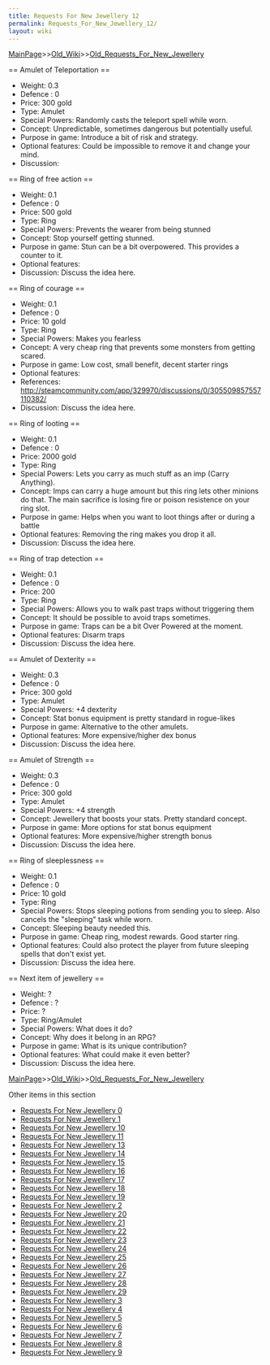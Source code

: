 ```yaml
---
title: Requests For New Jewellery 12
permalink: Requests_For_New_Jewellery_12/
layout: wiki
---
```


[MainPage](/keeperrl_wiki/ "wikilink")>>[Old_Wiki](/keeperrl_wiki/Old_Wiki "wikilink")>>[Old_Requests_For_New_Jewellery](/keeperrl_wiki/Old_Requests_For_New_Jewellery "wikilink")

== Amulet of Teleportation ==
* Weight: 0.3
* Defence : 0
* Price: 300 gold
* Type: Amulet
* Special Powers: Randomly casts the teleport spell while worn.
* Concept: Unpredictable, sometimes dangerous but potentially useful.
* Purpose in game: Introduce a bit of risk and strategy.
* Optional features: Could be impossible to remove it and change your mind.
* Discussion:

== Ring of free action ==
* Weight: 0.1
* Defence : 0
* Price: 500 gold
* Type: Ring
* Special Powers: Prevents the wearer from being stunned
* Concept: Stop yourself getting stunned.
* Purpose in game: Stun can be a bit overpowered. This provides a counter to it.
* Optional features: 
* Discussion: Discuss the idea here.

== Ring of courage ==
* Weight: 0.1
* Defence : 0
* Price: 10 gold
* Type: Ring
* Special Powers: Makes you fearless
* Concept: A very cheap ring that prevents some monsters from getting scared.
* Purpose in game: Low cost, small benefit, decent starter rings
* Optional features:
* References: http://steamcommunity.com/app/329970/discussions/0/305509857557110382/
* Discussion: Discuss the idea here.

== Ring of looting ==
* Weight: 0.1
* Defence : 0
* Price: 2000 gold
* Type: Ring
* Special Powers: Lets you carry as much stuff as an imp (Carry Anything).
* Concept: Imps can carry a huge amount but this ring lets other minions do that. The main sacrifice is losing fire or poison resistence on your ring slot.
* Purpose in game: Helps when you want to loot things after or during a battle
* Optional features: Removing the ring makes you drop it all.
* Discussion: Discuss the idea here.

== Ring of trap detection ==
* Weight: 0.1
* Defence : 0
* Price: 200
* Type: Ring
* Special Powers: Allows you to walk past traps without triggering them
* Concept: It should be possible to avoid traps sometimes.
* Purpose in game: Traps can be a bit Over Powered at the moment.
* Optional features: Disarm traps
* Discussion: Discuss the idea here.

== Amulet of Dexterity ==
* Weight: 0.3
* Defence : 0
* Price: 300 gold
* Type: Amulet
* Special Powers: +4 dexterity
* Concept: Stat bonus equipment is pretty standard in rogue-likes
* Purpose in game: Alternative to the other amulets.
* Optional features: More expensive/higher dex bonus
* Discussion: Discuss the idea here.

== Amulet of Strength ==
* Weight: 0.3
* Defence : 0
* Price: 300 gold
* Type: Amulet
* Special Powers: +4 strength
* Concept: Jewellery that boosts your stats. Pretty standard concept. 
* Purpose in game: More options for stat bonus equipment
* Optional features: More expensive/higher strength bonus
* Discussion: Discuss the idea here.

== Ring of sleeplessness ==
* Weight: 0.1
* Defence : 0
* Price: 10 gold
* Type: Ring
* Special Powers: Stops sleeping potions from sending you to sleep. Also cancels the &quot;sleeping&quot; task while worn.
* Concept: Sleeping beauty needed this.
* Purpose in game: Cheap ring, modest rewards. Good starter ring.
* Optional features: Could also protect the player from future sleeping spells that don't exist yet.
* Discussion: Discuss the idea here.

== Next item of jewellery ==
* Weight: ?
* Defence : ?
* Price: ?
* Type: Ring/Amulet
* Special Powers: What does it do?
* Concept: Why does it belong in an RPG?
* Purpose in game: What is its unique contribution?
* Optional features: What could make it even better?
* Discussion: Discuss the idea here.

[MainPage](/keeperrl_wiki/ "wikilink")>>[Old_Wiki](/keeperrl_wiki/Old_Wiki "wikilink")>>[Old_Requests_For_New_Jewellery](/keeperrl_wiki/Old_Requests_For_New_Jewellery "wikilink")

Other items in this section
-    [Requests For New Jewellery 0](/keeperrl_wiki/Requests_For_New_Jewellery_0 "wikilink")
-    [Requests For New Jewellery 1](/keeperrl_wiki/Requests_For_New_Jewellery_1 "wikilink")
-    [Requests For New Jewellery 10](/keeperrl_wiki/Requests_For_New_Jewellery_10 "wikilink")
-    [Requests For New Jewellery 11](/keeperrl_wiki/Requests_For_New_Jewellery_11 "wikilink")
-    [Requests For New Jewellery 13](/keeperrl_wiki/Requests_For_New_Jewellery_13 "wikilink")
-    [Requests For New Jewellery 14](/keeperrl_wiki/Requests_For_New_Jewellery_14 "wikilink")
-    [Requests For New Jewellery 15](/keeperrl_wiki/Requests_For_New_Jewellery_15 "wikilink")
-    [Requests For New Jewellery 16](/keeperrl_wiki/Requests_For_New_Jewellery_16 "wikilink")
-    [Requests For New Jewellery 17](/keeperrl_wiki/Requests_For_New_Jewellery_17 "wikilink")
-    [Requests For New Jewellery 18](/keeperrl_wiki/Requests_For_New_Jewellery_18 "wikilink")
-    [Requests For New Jewellery 19](/keeperrl_wiki/Requests_For_New_Jewellery_19 "wikilink")
-    [Requests For New Jewellery 2](/keeperrl_wiki/Requests_For_New_Jewellery_2 "wikilink")
-    [Requests For New Jewellery 20](/keeperrl_wiki/Requests_For_New_Jewellery_20 "wikilink")
-    [Requests For New Jewellery 21](/keeperrl_wiki/Requests_For_New_Jewellery_21 "wikilink")
-    [Requests For New Jewellery 22](/keeperrl_wiki/Requests_For_New_Jewellery_22 "wikilink")
-    [Requests For New Jewellery 23](/keeperrl_wiki/Requests_For_New_Jewellery_23 "wikilink")
-    [Requests For New Jewellery 24](/keeperrl_wiki/Requests_For_New_Jewellery_24 "wikilink")
-    [Requests For New Jewellery 25](/keeperrl_wiki/Requests_For_New_Jewellery_25 "wikilink")
-    [Requests For New Jewellery 26](/keeperrl_wiki/Requests_For_New_Jewellery_26 "wikilink")
-    [Requests For New Jewellery 27](/keeperrl_wiki/Requests_For_New_Jewellery_27 "wikilink")
-    [Requests For New Jewellery 28](/keeperrl_wiki/Requests_For_New_Jewellery_28 "wikilink")
-    [Requests For New Jewellery 29](/keeperrl_wiki/Requests_For_New_Jewellery_29 "wikilink")
-    [Requests For New Jewellery 3](/keeperrl_wiki/Requests_For_New_Jewellery_3 "wikilink")
-    [Requests For New Jewellery 4](/keeperrl_wiki/Requests_For_New_Jewellery_4 "wikilink")
-    [Requests For New Jewellery 5](/keeperrl_wiki/Requests_For_New_Jewellery_5 "wikilink")
-    [Requests For New Jewellery 6](/keeperrl_wiki/Requests_For_New_Jewellery_6 "wikilink")
-    [Requests For New Jewellery 7](/keeperrl_wiki/Requests_For_New_Jewellery_7 "wikilink")
-    [Requests For New Jewellery 8](/keeperrl_wiki/Requests_For_New_Jewellery_8 "wikilink")
-    [Requests For New Jewellery 9](/keeperrl_wiki/Requests_For_New_Jewellery_9 "wikilink")
